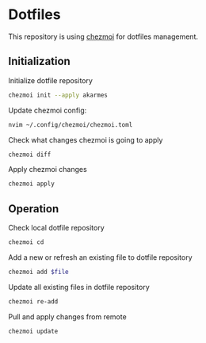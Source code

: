 # Dotfiles

This repository is using [chezmoi](https://www.chezmoi.io/) for dotfiles management.

## Initialization

Initialize dotfile repository

```sh
chezmoi init --apply akarmes
```

Update chezmoi config:
```sh
nvim ~/.config/chezmoi/chezmoi.toml
```

Check what changes chezmoi is going to apply

```sh
chezmoi diff
```

Apply chezmoi changes

```sh
chezmoi apply
```

## Operation

Check local dotfile repository
```sh
chezmoi cd
```

Add a new or refresh an existing file to dotfile repository

```sh
chezmoi add $file
```

Update all existing files in dotfile repository
```sh
chezmoi re-add
```

Pull and apply changes from remote
```sh
chezmoi update
```
